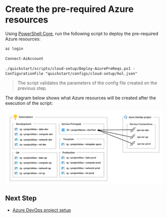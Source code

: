 
# Create the pre-required Azure resources

Using [PowerShell Core](https://docs.microsoft.com/en-us/powershell/scripting/install/installing-powershell?view=powershell-7.1), run the following script to deploy the pre-required Azure resources:

```
az login

Connect-AzAccount

./quickstart/scripts/cloud-setup/Deploy-AzurePreReqs.ps1 -ConfigurationFile "quickstart/configs/cloud-setup/hol.json"
```

> The script validates the parameters of the config file created on the previous step.

The diagram below shows what Azure resources will be created after the execution of the script:

![Azure resources](./images/azure-prereqs-script.png)

## Next Step

* [Azure DevOps project setup](./3-azdo-setup.md)
